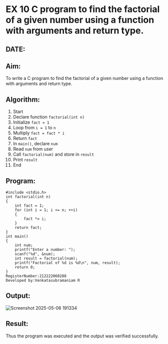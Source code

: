 # EX 10 C program to find the factorial of a given number using a function with arguments and return type.
## DATE:
## Aim:
To write a C program to find the factorial of a given number using a function with arguments and return type.

## Algorithm:
1. Start  
2. Declare function `factorial(int n)`  
3. Initialize `fact = 1`  
4. Loop from `i = 1` to `n`  
5. Multiply `fact = fact * i`  
6. Return `fact`  
7. In `main()`, declare `num`  
8. Read `num` from user  
9. Call `factorial(num)` and store in `result`  
10. Print `result`  
11. End 

## Program:
```
#include <stdio.h>
int factorial(int n)
{
    int fact = 1;
    for (int i = 1; i <= n; ++i)
    {
        fact *= i;
    }
    return fact;
}
int main()
{
    int num;
    printf("Enter a number: ");
    scanf("%d", &num);
    int result = factorial(num);
    printf("Factorial of %d is %d\n", num, result);
    return 0;
}
RegisterNumber:212222060288
Developed by:Venkatasubramaniam R
```
## Output:
![Screenshot 2025-05-06 191334](https://github.com/user-attachments/assets/9f7cc8d2-6f98-4b02-b1b5-177c0a69fa1c)

## Result:
Thus the program was executed and the output was verified successfully.
